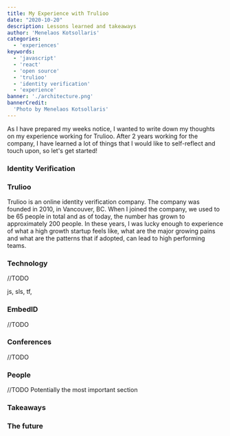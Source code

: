 ```yaml
---
title: My Experience with Trulioo
date: "2020-10-20"
description: Lessons learned and takeaways
author: 'Menelaos Kotsollaris'
categories:
  - 'experiences'
keywords:
  - 'javascript'
  - 'react'
  - 'open source'
  - 'trulioo'
  - 'identity verification'
  - 'experience'
banner: './architecture.png'
bannerCredit:
  'Photo by Menelaos Kotsollaris'
---
```


As I have prepared my weeks notice, I wanted to write down my thoughts on my experience working for Trulioo. After 2 years working for the company, I have learned a lot of things that I would like to self-reflect and touch upon, so let's get started!

### Identity Verification


### Trulioo
Trulioo is an online identity verification company. The company was founded in 2010, in Vancouver, BC. When I joined the company, we used to be 65 people in total and as of today, the number has grown to approximately 200 people. In these years, I was lucky enough to experience of what a high growth startup feels like, what are the major growing pains and what are the patterns that if adopted, can lead to high performing teams. 

### Technology
//TODO

js, sls, tf, 

### EmbedID
//TODO

### Conferences
//TODO

### People
//TODO
Potentially the most important section

### Takeaways

### The future

